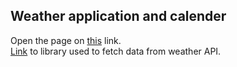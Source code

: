 ## Weather application and calender

Open the page on [this](https://tinozg.github.io/p5js_sketch/p5js/index.html) link.  
[Link](https://p5js.org/) to library used to fetch data from weather API. 
